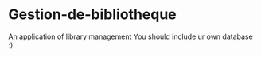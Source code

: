 # Gestion-de-bibliotheque
An application of library management
You should include ur own database :)

